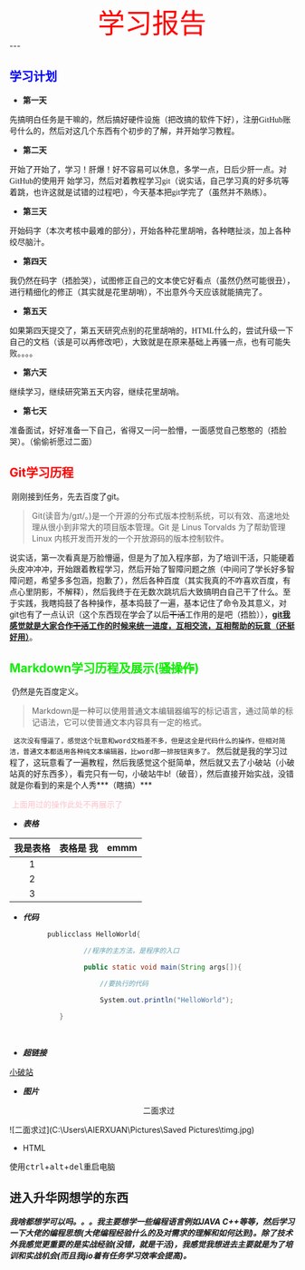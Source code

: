 <center><font color=red size=72>学习报告</font></center>
---

## <font color=blue>学习计划</font>

+ **第一天**

​      <font face="微软雅黑">  先搞明白任务是干嘛的，然后搞好硬件设施（把改搞的软件下好），注册GitHub账号什么的，然后对这几个东西有个初步的了解，并开始学习教程。</font>

+ **第二天**

​       <font face="微软雅黑">开始了开始了，学习！肝爆！好不容易可以休息，多学一点，日后少肝一点。对GitHub的使用开       始学习，然后对着教程学习git（说实话，自己学习真的好多坑等着跳，也许这就是试错的过程吧），今天基本把git学完了（虽然并不熟练）。</font>

+  **第三天**

  <font face="微软雅黑">开始码字（本次考核中最难的部分），开始各种花里胡哨，各种瞎扯淡，加上各种绞尽脑汁。   </font>          

+ **第四天**

​     <font face="微软雅黑">  我仍然在码字（捂脸哭），试图修正自己的文本使它好看点（虽然仍然可能很丑），进行精细化的修正（其实就是花里胡哨），不出意外今天应该就能搞完了。</font>

+ **第五天**

​       <font face="微软雅黑"> 如果第四天提交了，第五天研究点别的花里胡哨的，HTML什么的，尝试升级一下自己的文档（该是可以再修改吧），大致就是在原来基础上再骚一点，也有可能失败。。。。</font>

+ **第六天**

​       <font face="微软雅黑">继续学习，继续研究第五天内容，继续花里胡哨。</font>

+ **第七天**

​       <font face="微软雅黑"> 准备面试，好好准备一下自己，省得又一问一脸懵，一面感觉自己憨憨的（捂脸哭）。（偷偷祈愿过二面）</font>

## <font color=red>Git学习历程</font>

​     刚刚接到任务，先去百度了git。

> Git(读音为/gɪt/。)是一个开源的分布式版本控制系统，可以有效、高速地处理从很小到非常大的项目版本管理。Git 是 Linus Torvalds 为了帮助管理 Linux 内核开发而开发的一个开放源码的版本控制软件。

​     说实话，第一次看真是万脸懵逼，但是为了加入程序部，为了培训干活，只能硬着头皮冲冲冲，开始跟着教程学习，然后开始了智障问题之旅（中间问了学长好多智障问题，希望多多包涵，抱歉了），然后各种百度（其实我真的不咋喜欢百度，有点心里阴影，不解释），然后我终于在无数次跳坑后大致搞明白自己干了什么。至于实践，我瞎捣鼓了各种操作，基本捣鼓了一遍，基本记住了命令及其意义，对git也有了一点认识（这个东西现在学会了以后~~干活~~工作用的是吧（捂脸）），<u>**git我感觉就是大家合作~~干活~~工作的时候来统一进度，互相交流，互相帮助的玩意（还挺好用）**</u>。

## <font color=geeen>Markdown学习历程及展示(~~骚操作~~)</font>

​    仍然是先百度定义。

> Markdown是一种可以使用普通文本编辑器编写的标记语言，通过简单的标记语法，它可以使普通文本内容具有一定的格式。

​    ` 这次没有懵逼了，感觉这个玩意和word文档差不多，但是这全是代码什么的操作，但相对简洁，普通文本都适用各种纯文本编辑器，比word那一排按钮爽多了。`
然后就是我的学习过程了，这玩意看了一遍教程，然后我感觉这个挺简单，然后就又去了小破站（小破站真的好东西多），看完只有一句，小破站牛b!（破音），然后直接开始实战，没错就是你看到的来是个人秀***（瞎搞）***

​    <font color=pink>上面用过的操作此处不再展示了</font>

+ ***表格***

| 我是表格 | 表格是 我 | emmm |
| :------: | :-------: | :--: |
|    1     |           |      |
|    2     |           |      |
|    3     |           |      |

+ ***代码***  

  ```java
        publicclass HelloWorld{
  
                 //程序的主方法，是程序的入口
  
                 public static void main(String args[]){
  
                     //要执行的代码
  
                     System.out.println("HelloWorld");
  
           }
  ```

          

+ ***超链接***

[小破站](https://www.bilibili.com/)

+ ***图片***

  <center>二面求过</center>

![二面求过](C:\Users\AIERXUAN\Pictures\Saved Pictures\timg.jpg)

+ HTML

使用<kbd>ctrl</kbd>+<kbd>alt</kbd>+<kbd>del</kbd>重启电脑

## 进入升华网想学的东西

***我啥都想学可以吗。。。我主要想学一些编程语言例如JAVA C++等等，然后学习一下大佬的编程思想(大佬编程经验什么的及对需求的理解和如何达到)。除了技术外我感觉更重要的是实战经验(没错，就是干活)，我感觉我想进去主要就是为了培训和实战机会(而且我jio着有任务学习效率会提高)。***
